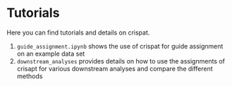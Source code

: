 # Tutorials

Here you can find tutorials and details on crispat.

1) `guide_assignment.ipynb` shows the use of crispat for guide assignment on an example data set
2) `downstream_analyses` provides details on how to use the assignments of crisapt for various downstream analyses and compare the different methods
